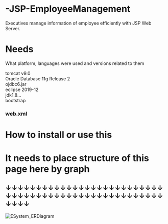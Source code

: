 # -JSP-EmployeeManagement
Executives manage information of employee efficiently with JSP Web Server.

# Needs
What platform, languages were used and versions related to them

tomcat v9.0<br>
Oracle Database 11g Release 2<br>
ojdbc6.jar<br>
eclipse 2019-12<br>
jdk1.8...<br>
bootstrap<br>

### web.xml <br>

# How to install or use this

# It needs to place structure of this page here by graph
## ↓↓↓↓↓↓↓↓↓↓↓↓↓↓↓↓↓↓↓↓↓↓↓↓↓↓↓↓↓↓↓↓↓↓↓↓↓↓↓↓↓↓↓↓↓↓↓↓↓↓↓↓↓↓↓↓
![ESystem_ERDiagram](https://user-images.githubusercontent.com/37391569/72593459-5d104f80-3948-11ea-800d-2c0bc8e8a8a6.png)
